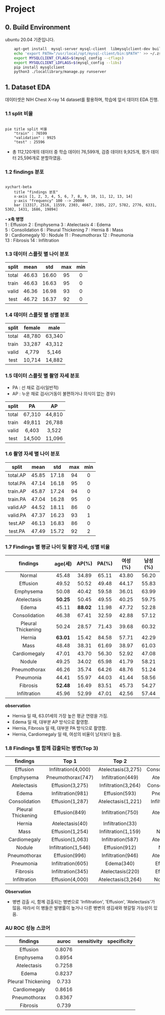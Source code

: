 # Project

## 0. Build Environment

ubuntu 20.04 기준입니다.

```bash
    apt-get install  mysql-server mysql-client  libmysqlclient-dev build-essential
    echo 'export PATH="/usr/local/opt/mysql-client/bin:$PATH"' >> ~/.zshrc # zsh 사용해서 이렇게 함
    export MYSQLCLIENT_CFLAGS=$(mysql_config --cflags)
    export MYSQLCLIENT_LDFLAGS=$(mysql_config --libs)
    pip install mysqlclient  
    python3 ./locallibrary/manage.py runserver 
```

## 1. Dataset EDA 

데이터셋은 NIH Chest X-ray 14 dataset를 활용하며, 학습에 앞서 데이터 EDA 진행.


### 1.1 split 비율

```mermaid

pie title split 비율
    "train" : 76599
    "validation" : 9925
    "test" : 25596
```
- 총 112,120개의 데이터 중 학습 데이터 76,599개, 검증 데이터 9,925개, 평가 데이터 25,596개로 분할하였음.


### 1.2 findings 분포

```mermaid 

xychart-beta
    title "findings 분포"
    x-axis [1, 2, 3, 4, 5, 6, 7, 8, 9, 10, 11, 12, 13, 14]
    y-axis "frequency" 100 --> 20000
    bar [13317, 2516, 11559, 2303, 4667, 3385, 227, 5782, 2776, 6331, 5302, 1431, 1686, 19894]

```
 **- x축 병명** <br>
1 : Effusion
2 : Emphysema 
3 : Atelectasis 
4 : Edema <br>
5 : Consolidation 
6 : Pleural Thickening 
7 : Hernia 
8 : Mass <br>
9 : Cardiomegaly 
10 : Nodule 
11 : Pneumothorax 
12 : Pneumonia <br>
13 : Fibrosis 
14 : Infiltration


### 1.3 데이터 스플릿 별 나이 분포

| split | mean  |  std  |  max  |  min  |
| :---: | :---: | :---: | :---: | :---: |
| total | 46.63 | 16.60 |  95   |   0   |
| train | 46.63 | 16.63 |  95   |   0   |
| valid | 46.36 | 16.98 |  93   |   0   |
| test  | 46.72 | 16.37 |  92   |   0   |


### 1.4 데이터 스플릿 별 성별 분포 
| split | female |  male  |
| :---: | :----: | :----: |
| total | 48,780 | 63,340 |
| train | 33,287 | 43,312 |
| valid | 4,779  | 5,146  |
| test  | 10,714 | 14,882 |


### 1.5 데이터 스플릿 별 촬영 자세 분포
- PA : 선 채로 검사(일반적)
- AP : 누운 채로 검사(거동이 불편하거나 의식이 없는 경우)

| split |   PA   |   AP   |
| :---: | :----: | :----: |
| total | 67,310 | 44,810 |
| train | 49,811 | 26,788 |
| valid | 6,403  | 3,522  |
| test  | 14,500 | 11,096 |


### 1.6 촬영 자세 별 나이 분포

|  split   | mean  |  std  |  max  |  min  |
| :------: | :---: | :---: | :---: | :---: |
| total.AP | 45.85 | 17.18 |  94   |   0   |
| total.PA | 47.14 | 16.18 |  95   |   0   |
| train.AP | 45.87 | 17.24 |  94   |   0   |
| train.PA | 47.04 | 16.28 |  95   |   0   |
| valid.AP | 44.52 | 18.11 |  86   |   0   |
| valid.PA | 47.37 | 16.23 |  93   |   1   |
| test.AP  | 46.13 | 16.83 |  86   |   0   |
| test.PA  | 47.49 | 15.72 |  92   |   2   |


### 1.7 Findings 별 평균 나이 및 촬영 자세, 성별 비율

|      findings      |  age(세)  |   AP(%)   | PA(%) | 여성(%) | 남성(%) |
| :----------------: | :-------: | :-------: | :---: | :-----: | :-----: |
|       Normal       |   45.48   |   34.89   | 65.11 |  43.80  |  56.20  |
|      Effusion      |   49.52   |   50.52   | 49.48 |  44.17  |  55.83  |
|     Emphysema      |   50.08   |   40.42   | 59.58 |  36.01  |  63.99  |
|    Atelectasis     | **50.25** |   50.45   | 49.55 |  40.25  |  59.75  |
|       Edema        |   45.11   | **88.02** | 11.98 |  47.72  |  52.28  |
|   Consolidation    |   46.38   |   67.41   | 32.59 |  42.88  |  57.12  |
| Pleural Thickening |   50.24   |   28.57   | 71.43 |  39.68  |  60.32  |
|       Hernia       | **63.01** |   15.42   | 84.58 |  57.71  |  42.29  |
|        Mass        |   48.48   |   38.31   | 61.69 |  38.97  |  61.03  |
|    Cardiomegaly    |   47.01   |   43.70   | 56.30 |  52.92  |  47.08  |
|       Nodule       |   49.25   |   34.02   | 65.98 |  41.79  |  58.21  |
|    Pneumothorax    |   46.26   |   35.74   | 64.26 |  48.76  |  51.24  |
|     Pneumonia      |   44.41   |   55.97   | 44.03 |  41.44  |  58.56  |
|      Fibrosis      | **52.48** |   16.49   | 83.51 |  45.73  |  54.27  |
|    Infiltration    |   45.96   |   52.99   | 47.01 |  42.56  |  57.44  |

**observation**
 - Hernia 일 때, 63.01세의 가장 높은 평균 연령을 가짐. 
 - Edema 일 때, 대부분 AP 방식으로 촬영함.
 - Hernia, Fibrosis 일 때, 대부분 PA 방식으로 촬영함.
 -  Hernia, Cardiomegaly 일 때, 여성의 비율이 남자보다 높음.


### 1.8 Findings 별 함께 검출되는 병변(Top 3)

|      findings      |        Top 1        |        Top 2        |        Top 3         |
| :----------------: | :-----------------: | :-----------------: | :------------------: |
|      Effusion      | Infiltration(4,000) | Atelectasis(3,275)  | Consolidation(1,287) |
|     Emphysema      |  Pneumothorax(747)  |  Infiltration(449)  |   Atelectasis(424)   |
|    Atelectasis     |   Effusion(3,275)   | Infiltration(3,264) | Consolidation(1223)  |
|       Edema        |  Infiltration(981)  |    Effusion(593)    |    Pneumonia(340)    |
|   Consolidation    |   Effusion(1,287)   | Atelectasis(1,221)  | Infiltration(1,221)  |
| Pleural Thickening |    Effusion(849)    |  Infiltration(750)  |   Atelectasis(496)   |
|       Hernia       |   Atelectasis(40)   |  Infiltration(33)   |       Mass(25)       |
|        Mass        |   Effusion(1,254)   | Infiltration(1,159) |     Nodule(906)      |
|    Cardiomegaly    |   Effusion(1,063)   |  Infiltration(587)  |   Atelectasis(370)   |
|       Nodule       | Infiltration(1,546) |    Effusion(912)    |      Mass(906)       |
|    Pneumothorax    |    Effusion(996)    |  Infiltration(946)  |   Atelectasis(774)   |
|     Pneumonia      |  Infiltration(605)  |     Edema(340)      |    Effusion(269)     |
|      Fibrosis      |  Infiltration(345)  |  Atelectasis(220)   |    Effusion(188)     |
|    Infiltration    |   Effusion(4,000)   | Atelectasis(3,264)  |    Nodule(1,546)     |

**Observation**
- 병변 검출 시, 함께 검출되는 병변으로 'Infiltration', 'Effusion', 'Atelectasis'가 많음. 따라서 이 병들은 발병률이 높거나 다른 병변의 생김새와 헷갈릴 가능성이 있음.

### AU ROC 성능 스코어
|      findings      | auroc  | sensitivity | specificity |
| :----------------: | :----: | :---------: | :---------: |
|      Effusion      | 0.8076 |             |             |
|     Emphysema      | 0.8954 |             |             |
|    Atelectasis     | 0.7258 |             |             |
|       Edema        | 0.8237 |             |             |
| Pleural Thickening | 0.733  |             |             |
|    Cardiomegaly    | 0.8616 |             |             |
|    Pneumothorax    | 0.8367 |             |             |
|      Fibrosis      | 0.739  |             |             |